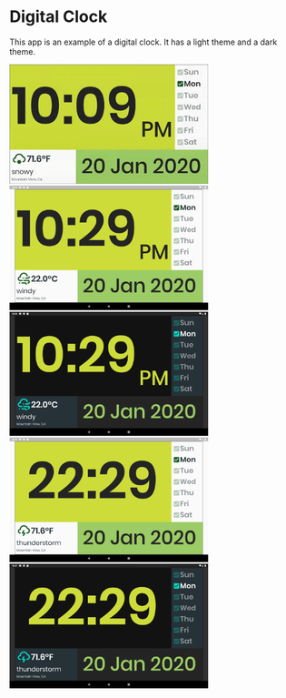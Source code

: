 # Digital Clock

This app is an example of a digital clock.
It has a light theme and a dark theme.

<img src='pasupathiFlutterClockChalenge.gif' width='350'>

<img src='light1.png' width='350'>

<img src='dark1.png' width='350'>

<img src='light2.png' width='350'>

<img src='dark2.png' width='350'>
